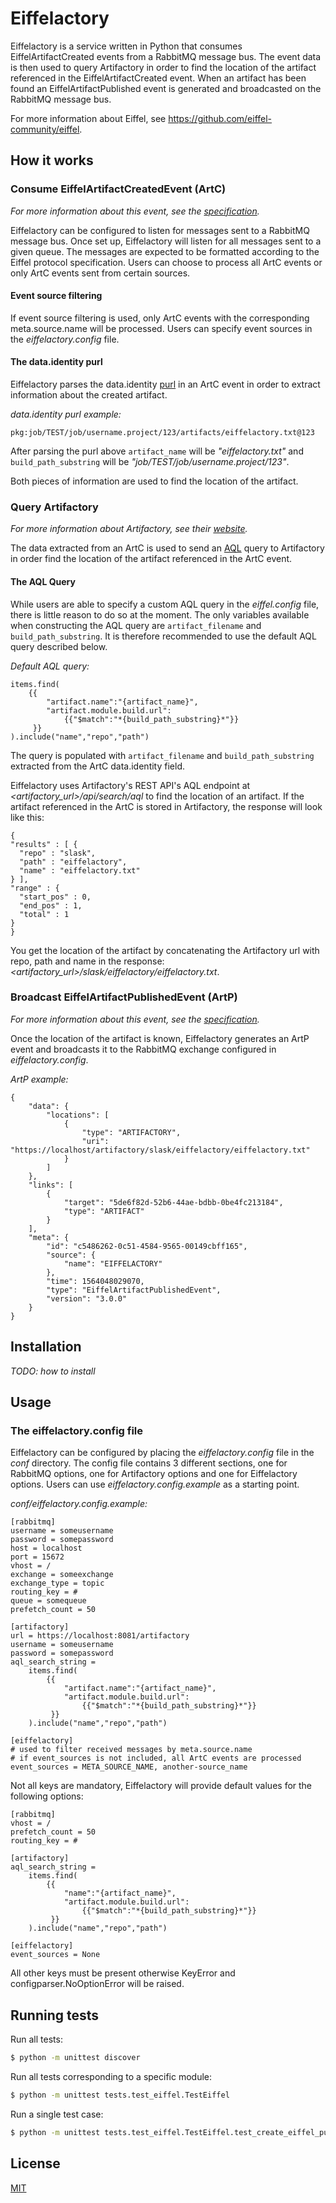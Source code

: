 # Eiffelactory
Eiffelactory is a service written in Python that consumes EiffelArtifactCreated 
events from a RabbitMQ message bus. The event data is then used to query Artifactory 
in order to find the location of the artifact referenced in the EiffelArtifactCreated 
event. When an artifact has been found an EiffelArtifactPublished event is generated 
and broadcasted on the RabbitMQ message bus. 

For more information about Eiffel, see https://github.com/eiffel-community/eiffel.

## How it works

### Consume EiffelArtifactCreatedEvent (ArtC)
*For more information about this event, see the [specification](https://github.com/eiffel-community/eiffel/blob/master/eiffel-vocabulary/EiffelArtifactCreatedEvent.md).*

Eiffelactory can be configured to listen for messages sent to a RabbitMQ message bus. 
Once set up, Eiffelactory will listen for all messages sent to a given queue. 
The messages are expected to be formatted according to the Eiffel protocol specification.
Users can choose to process all ArtC events or only ArtC events sent from certain sources. 

#### Event source filtering
If event source filtering is used, only ArtC events with the corresponding meta.source.name will be processed.
Users can specify event sources in the *eiffelactory.config* file. 

#### The data.identity purl
Eiffelactory parses the data.identity [purl](https://github.com/package-url/purl-spec) in an 
ArtC event in order to extract information about the created artifact. 

*data.identity purl example:*
```
pkg:job/TEST/job/username.project/123/artifacts/eiffelactory.txt@123
```

After parsing the purl above `artifact_name` will be *"eiffelactory.txt"* and 
`build_path_substring` will be *"job/TEST/job/username.project/123"*.

Both pieces of information are used to find the location of the artifact.

### Query Artifactory
*For more information about Artifactory, see their [website](https://jfrog.com/artifactory/).*

The data extracted from an ArtC is used to send an [AQL](https://www.jfrog.com/confluence/display/RTF/Artifactory+Query+Language) 
query to Artifactory in order find the location of the artifact referenced in the ArtC event.   

#### The AQL Query
While users are able to specify a custom AQL query in the *eiffel.config* file, there is little reason to do so at the moment. The only variables available when constructing the AQL query are `artifact_filename` and `build_path_substring`. 
It is therefore recommended to use the default AQL query described below.

*Default AQL query:* 
```
items.find(
    {{
        "artifact.name":"{artifact_name}",
        "artifact.module.build.url":
            {{"$match":"*{build_path_substring}*"}}
     }}
).include("name","repo","path")
```

The query is populated with `artifact_filename` and `build_path_substring` extracted from 
the ArtC data.identity field. 

Eiffelactory uses Artifactory's REST API's AQL endpoint at *<artifactory_url>/api/search/aql* to find the location of an artifact.
If the artifact referenced in the ArtC is stored in Artifactory, the response will look like this:
```
{
"results" : [ {
  "repo" : "slask",
  "path" : "eiffelactory",
  "name" : "eiffelactory.txt"
} ],
"range" : {
  "start_pos" : 0,
  "end_pos" : 1,
  "total" : 1
}
}
```
You get the location of the artifact by concatenating the Artifactory url with repo, path and name in the response: *<artifactory_url>/slask/eiffelactory/eiffelactory.txt*.
### Broadcast EiffelArtifactPublishedEvent (ArtP)
*For more information about this event, see the [specification](https://github.com/eiffel-community/eiffel/blob/master/eiffel-vocabulary/EiffelArtifactPublishedEvent.md).*

Once the location of the artifact is known, Eiffelactory generates an ArtP event and broadcasts 
it to the RabbitMQ exchange configured in *eiffelactory.config*.

*ArtP example:*
```
{
    "data": {
        "locations": [
            {
                "type": "ARTIFACTORY",
                "uri": "https://localhost/artifactory/slask/eiffelactory/eiffelactory.txt"
            }
        ]
    },
    "links": [
        {
            "target": "5de6f82d-52b6-44ae-bdbb-0be4fc213184",
            "type": "ARTIFACT"
        }
    ],
    "meta": {
        "id": "c5486262-0c51-4584-9565-00149cbff165",
        "source": {
            "name": "EIFFELACTORY"
        },
        "time": 1564048029070,
        "type": "EiffelArtifactPublishedEvent",
        "version": "3.0.0"
    }
}
```

## Installation
*TODO: how to install*

## Usage
### The eiffelactory.config file
Eiffelactory can be configured by placing the *eiffelactory.config* file in the *conf* directory. 
The config file contains 3 different sections, one for RabbitMQ options, one for Artifactory 
options and one for Eiffelactory options. Users can use *eiffelactory.config.example* as a starting point.

*conf/eiffelactory.config.example:*
```
[rabbitmq]
username = someusername
password = somepassword
host = localhost
port = 15672
vhost = /
exchange = someexchange
exchange_type = topic
routing_key = #
queue = somequeue
prefetch_count = 50

[artifactory]
url = https://localhost:8081/artifactory
username = someusername
password = somepassword
aql_search_string =
    items.find(
        {{
            "artifact.name":"{artifact_name}",
            "artifact.module.build.url":
                {{"$match":"*{build_path_substring}*"}}
         }}
    ).include("name","repo","path")

[eiffelactory]
# used to filter received messages by meta.source.name
# if event_sources is not included, all ArtC events are processed
event_sources = META_SOURCE_NAME, another-source_name
``` 

Not all keys are mandatory, Eiffelactory will provide default values for the following options:
``` 
[rabbitmq]
vhost = /
prefetch_count = 50
routing_key = #

[artifactory]
aql_search_string =
    items.find(
        {{
            "name":"{artifact_name}",
            "artifact.module.build.url":
                {{"$match":"*{build_path_substring}*"}}
         }}
    ).include("name","repo","path")
    
[eiffelactory]
event_sources = None
``` 
All other keys must be present otherwise KeyError and configparser.NoOptionError will be raised. 

## Running tests
Run all tests:
```bash
$ python -m unittest discover
```

Run all tests corresponding to a specific module:
```bash
$ python -m unittest tests.test_eiffel.TestEiffel
```

Run a single test case:
```bash
$ python -m unittest tests.test_eiffel.TestEiffel.test_create_eiffel_published_event
```
## License
[MIT](https://choosealicense.com/licenses/mit/)